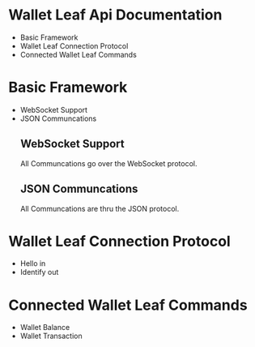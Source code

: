 # Wallet Leaf Api Documentation

<ul>
  <li>Basic Framework</li>
  <li>Wallet Leaf Connection Protocol</li>
  <li>Connected Wallet Leaf Commands</li>
</ul>

<h1>Basic Framework</h1>
<ul>
  <li>WebSocket Support</li>
  <li>JSON Communcations</li>
  <h2>WebSocket Support</h2>
  <p>All Communcations go over the WebSocket protocol.</p>
  <h2>JSON Communcations</h2>
  <p>All Communcations are thru the JSON protocol.</p>
</ul>


<h1>Wallet Leaf Connection Protocol</h1>
<ul>
  <li>Hello in</li>
  <li>Identify out</li>
</ul>

<h1>Connected Wallet Leaf Commands</h1>
<ul>
  <li>Wallet Balance</li>
  <li>Wallet Transaction</li>
</ul>
